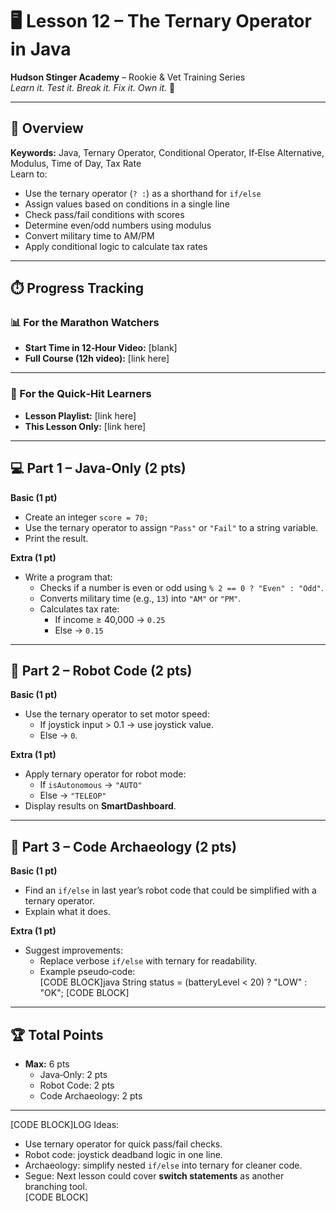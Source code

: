 # 🖥️ Lesson 12 – The Ternary Operator in Java

**Hudson Stinger Academy** – Rookie & Vet Training Series  
_Learn it. Test it. Break it. Fix it. Own it._ 🐝

---

## 🎯 Overview
**Keywords:** Java, Ternary Operator, Conditional Operator, If‑Else Alternative, Modulus, Time of Day, Tax Rate  
Learn to:
- Use the ternary operator (`? :`) as a shorthand for `if/else`  
- Assign values based on conditions in a single line  
- Check pass/fail conditions with scores  
- Determine even/odd numbers using modulus  
- Convert military time to AM/PM  
- Apply conditional logic to calculate tax rates  

---

## ⏱️ Progress Tracking

### 📊 For the Marathon Watchers  
- **Start Time in 12‑Hour Video:** [blank]  
- **Full Course (12h video):** [link here]

---

### 🎯 For the Quick‑Hit Learners  
- **Lesson Playlist:** [link here]  
- **This Lesson Only:** [link here]

---

## 💻 Part 1 – Java‑Only (2 pts)

**Basic (1 pt)**  
- Create an integer `score = 70;`  
- Use the ternary operator to assign `"Pass"` or `"Fail"` to a string variable.  
- Print the result.  

**Extra (1 pt)**  
- Write a program that:  
  - Checks if a number is even or odd using `% 2 == 0 ? "Even" : "Odd"`.  
  - Converts military time (e.g., `13`) into `"AM"` or `"PM"`.  
  - Calculates tax rate:  
    - If income ≥ 40,000 → `0.25`  
    - Else → `0.15`  

---

## 🤖 Part 2 – Robot Code (2 pts)

**Basic (1 pt)**  
- Use the ternary operator to set motor speed:  
  - If joystick input > 0.1 → use joystick value.  
  - Else → `0`.  

**Extra (1 pt)**  
- Apply ternary operator for robot mode:  
  - If `isAutonomous` → `"AUTO"`  
  - Else → `"TELEOP"`  
- Display results on **SmartDashboard**.  

---

## 📜 Part 3 – Code Archaeology (2 pts)

**Basic (1 pt)**  
- Find an `if/else` in last year’s robot code that could be simplified with a ternary operator.  
- Explain what it does.  

**Extra (1 pt)**  
- Suggest improvements:  
  - Replace verbose `if/else` with ternary for readability.  
  - Example pseudo‑code:  
    [CODE BLOCK]java
    String status = (batteryLevel < 20) ? "LOW" : "OK";
    [CODE BLOCK]  

---

## 🏆 Total Points
- **Max:** 6 pts  
  - Java‑Only: 2 pts  
  - Robot Code: 2 pts  
  - Code Archaeology: 2 pts

---

[CODE BLOCK]LOG
Ideas:
- Use ternary operator for quick pass/fail checks.  
- Robot code: joystick deadband logic in one line.  
- Archaeology: simplify nested `if/else` into ternary for cleaner code.  
- Segue: Next lesson could cover **switch statements** as another branching tool.  
[CODE BLOCK]
